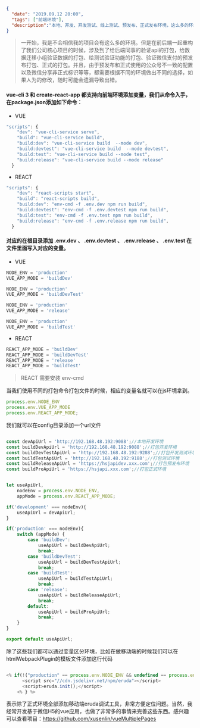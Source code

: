 ```json
{
  "date": "2019.09.12 20:00",
  "tags": ["前端环境"],
  "description":"本地、开发、开发测试、线上测试、预发布、正式发布环境，这么多的环境除了请求的URL不同，还有配置也不同。除此之外，为了方便开发H5页面，我们需要在除了正式环境外全部加入移动端调试工具，难道我们每次打包都去修改配置然后运行npm run build吗？"
}
```


> 一开始，我是不会相信我的项目会有这么多的环境。但是在前后端一起重构了我们公司核心项目的时候，涉及到了给后端同事的验证api的打包，给数据迁移小组验证数据的打包、给测试验证功能的打包、验证微信支付的预发布打包、正式的打包。并且，由于预发布和正式使用的公众号不一致的配置以及微信分享非正式标识等等，都需要根据不同的环境做出不同的选择，如果人为的修改，随时可能会遗漏导致出错。


#### vue-cli 3 和 create-react-app 都支持向前端环境添加变量，我们从命令入手，在package.json添加如下命令：


- VUE

```javascript
"scripts": {
    "dev": "vue-cli-service serve",
    "build": "vue-cli-service build",
    "build:dev": "vue-cli-service build  --mode dev",
    "build:devtest": "vue-cli-service build  --mode devtest",
    "build:test": "vue-cli-service build --mode test",
    "build:release": "vue-cli-service build --mode release"
  }
```


- REACT

```javascript
"scripts": {
    "dev": "react-scripts start",
    "build": "react-scripts build",
    "build:dev": "env-cmd -f .env.dev npm run build",
    "build:devtest": "env-cmd -f .env.devtest npm run build",
    "build:test": "env-cmd -f .env.test npm run build",
    "build:release": "env-cmd -f .env.release npm run build",
  }
```

#### 对应的在根目录添加 .env.dev 、 .env.devtest 、 .env.release 、 .env.test 在文件里面写入对应的变量。

- VUE

```javascript
NODE_ENV = 'production'
VUE_APP_MODE = 'buildDev'
```
```javascript
NODE_ENV = 'production'
VUE_APP_MODE = 'buildDevTest'
```
```javascript
NODE_ENV = 'production'
VUE_APP_MODE = 'release'
```
```javascript
NODE_ENV = 'production'
VUE_APP_MODE = 'buildTest'
```


- REACT

```javascript
REACT_APP_MODE = 'buildDev'
REACT_APP_MODE = 'buildDevTest'
REACT_APP_MODE = 'release'
REACT_APP_MODE = 'buildTest'
```

> REACT 需要安装 env-cmd


当我们使用不同的打包命令打包文件的时候，相应的变量名就可以在js环境拿到。


```javascript
process.env.NODE_ENV
process.env.VUE_APP_MODE
process.env.REACT_APP_MODE;
```

我们就可以在config目录添加一个url文件


```javascript

const devApiUrl = 'http://192.168.48.192:9088';//本地开发环境
const buildDevApiUrl = 'http://192.168.48.192:9088';//打包开发环境
const buildDevTestApiUrl = 'http://192.168.48.192:9288';//打包开发测试环境
const buildTestApiUrl = 'http://192.168.48.192:9188';//打包测试环境
const buildReleaseApiUrl = 'https://hsjapidev.xxx.com';//打包预发布环境
const buildProApiUrl = 'https://hsjapi.xxx.com';//打包正式环境


let useApiUrl,
    nodeEnv = process.env.NODE_ENV,
    appMode = process.env.REACT_APP_MODE;

if('development' === nodeEnv){
    useApiUrl = devApiUrl;
}

if('production' === nodeEnv){
    switch (appMode) {
        case 'buildDev':
            useApiUrl = buildDevApiUrl;
            break;
        case 'buildDevTest':
            useApiUrl = buildDevTestApiUrl;
            break;
        case 'buildTest':
            useApiUrl = buildTestApiUrl;
            break;
        case 'release':
            useApiUrl = buildReleaseApiUrl;
            break;
        default:
            useApiUrl = buildProApiUrl;
            break;
    }
}

export default useApiUrl;


```

除了这些我们都可以通过变量区分环境，比如在做移动端的时候我们可以在htmlWebpackPlugin的模板文件添加这行代码

```javascript

<% if(!("production" == process.env.NODE_ENV && undefined == process.env.VUE_APP_MOD)){ %>
      <script src="//cdn.jsdelivr.net/npm/eruda"></script>
      <script>eruda.init();</script>
    <% } %>

```

表示除了正式环境全部添加移动端eruda调试工具，非常方便定位问题。当然，我经常开发基于微信H5的vue应用，也做了非常多的事情来完善这些东西。感兴趣可以查看项目：https://github.com/xusenlin/vueMultiplePages